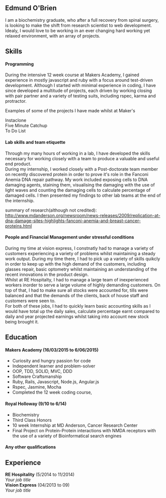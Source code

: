 ## Edmund O'Brien

I am a biochemistry graduate, who after a full recovery from spinal surgery, is looking to make the shift from research scientist to web development.  Idealy, I would love to be working in an ever changing hard working yet relaxed environment, with an array of projects.

## Skills

#### Programming

During the intensive 12 week course at Makers Academy, I gained experience in mostly javascript and ruby with a focus around test-driven development.  Although I started with minimal experience in coding, I have since developed a multitude of projects, each driven by working closing with pair partner and a variety of testing suits, including rspec, karma and protractor.

Examples of some of the projects I have made whilst at Maker's<br>

Instaclone <insert Link><br>
Five Minute Catchup <insert Link><br>
To Do List <insert Link><br>

#### Lab skills and team etiquette

  Through my many hours of working in a lab, I have developed the skills necessary for working closely with a team to produce a valuable and useful end product.<br>
  During my internship, I worked closely with a Post-doctorate team member on recently discovered protein in order to prove it's role in the Fanconi Anemia DNA repair pathway.  My work included exposing cells to DNA damaging agents, staining them, visualising the damaging with the use of light waves and counting the damaging cells to calculate percentage of damaged cells.  I then presented my findings to other lab teams at the end of the internship.<br>

summary of research(although not credited): http://www.mdanderson.org/newsroom/news-releases/2009/replication-at-dna-damage-sites-highlights-fanconi-anemia-and-breast-cancer-proteins.html

#### People and Financial Management under stressful conditions<br>

  During my time at vision express, I constnatly had to manage a variety of customers experiencing a variety of problems whilst maintaining a steady work output.  During my time there, I had to pick up a variety of skills quikcly in order to keep up with the high demand of the customers, including glasses repair, basic optometry whilst maintaining an understanding of the recent innovations in the product design.<br>
  Whilst at RE Hospitalty, I had to manage a large team of inexperienced workers inorder to serve a large volume of highly demanding customers.  On top of that, I had to make sure all stocks were accounted for, tills were balanced and that the demands of the clients, back of house staff and customers were seen to.<br>
  For both of these jobs, I had to quickly learn basic accounting skills as I would have total up the daily sales, calculate percentage earnt compared to daily and year projected earnings whilst taking into account new stock being brought it.

## Education

#### Makers Academy (16/03/2015 to 6/06/2015)

- Curiosity and hungry passion for code
- Independent learner and problem-solver
- OOP, TDD, SOLID, MVC, DDD
- Software Craftsmanship
- Ruby, Rails, Javascript, Node.js, Angular.js
- Rspec, Jasmine, Mocha
- Completed the 12 week coding course,

#### Royal Holloway (9/10 to 6/14)

- Biochemistry
- Third Class Honors
- 10 week Internship at MD Anderson, Cancer Research Center
- Final Project on Protein-Protein interactions with NMDA receptors with the use of a variety of Bioinformatical search engines

#### Any other qualifications

## Experience

**RE Hospitality** (5/2014 to 11/2014)    
*Your job title*  
**Vision Express** (04/2013 to 09)   
*Your job title*  
